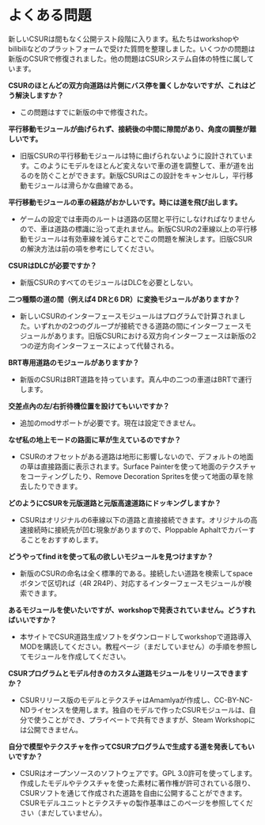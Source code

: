 # よくある問題

新しいCSURは間もなく公開テスト段階に入ります。私たちはworkshopやbilibiliなどのプラットフォームで受けた質問を整理しました。いくつかの問題は新版のCSURで修復されました。他の問題はCSURシステム自体の特性に属しています。

**CSURのほとんどの双方向道路は片側にバス停を置くしかないですが、これはどう解決しますか？**
- この問題はすでに新版の中で修復された。

**平行移動モジュールが曲げられず、接続後の中間に隙間があり、角度の調整が難しいです。**
- 旧版CSURの平行移動モジュールは特に曲げられないように設計されています。このようにモデルをほとんど変えないで車の道を調整して、車が道を出るのを防ぐことができます。新版CSURはこの設計をキャンセルし，平行移動モジュールは滑らかな曲線である。

**平行移動モジュールの車の経路がおかしいです。時には道を飛び出します。**
- ゲームの設定では車両のルートは道路の区間と平行にしなければなりませんので、車は道路の標識に沿って走れません。新版CSURの2車線以上の平行移動モジュールは有効車線を減らすことでこの問題を解決します。旧版CSURの解決方法は前の項を参考にしてください。

**CSURはDLCが必要ですか？**
- 新版CSURのすべてのモジュールはDLCを必要としない。

**二つ種類の道の間（例えば4 DRと6 DR）に変換モジュールがありますか？**
- 新しいCSURのインターフェースモジュールはプログラムで計算されました。いずれかの2つのグループが接続できる道路の間にインターフェースモジュールがあります。旧版CSURにおける双方向インターフェースは新版の2つの逆方向インターフェースによって代替される。

**BRT専用道路のモジュールがありますか？**
- 新版のCSURはBRT道路を持っています。真ん中の二つの車道はBRTで運行します。

**交差点內の左/右折待機位置を設けてもいいですか？**
- 追加のmodサポートが必要です。現在は設定できません。

**なぜ私の地上モードの路面に草が生えているのですか？**
- CSURのオフセットがある道路は地形に影響しないので、デフォルトの地面の草は直接路面に表示されます。Surface Painterを使って地面のテクスチャをコーティングしたり、Remove Decoration Spritesを使って地面の草を除去したりできます。

**どのようにCSURを元版道路と元版高速道路にドッキングしますか？**
- CSURはオリジナルの6車線以下の道路と直接接続できます。オリジナルの高速接続時に接続先が凹む現象がありますので、Ploppable Aphaltでカバーすることをおすすめします。

**どうやってfind itを使って私の欲しいモジュールを見つけますか？**
- 新版のCSURの命名は全く標準的である。接続したい道路を検索してspaceボタンで区切れば（4R 2R4P）、対応するインターフェースモジュールが検索できます。

**あるモジュールを使いたいですが、workshopで発表されていません。どうすればいいですか？**
- 本サイトでCSUR道路生成ソフトをダウンロードしてworkshopで道路導入MODを購読してください。教程ページ（まだしていません）の手順を参照してモジュールを作成してください。

**CSURプログラムとモデル付きのカスタム道路モジュールをリリースできますか？**
- CSURリリース版のモデルとテクスチャはAmamlyaが作成し、CC-BY-NC-NDライセンスを使用します。独自のモデルで作ったCSURモジュールは、自分で使うことができ、プライベートで共有できますが、Steam Workshopには公開できません。

**自分で模型やテクスチャを作ってCSURプログラムで生成する道を発表してもいいですか？**
- CSURはオープンソースのソフトウェアです。GPL 3.0許可を使ってします。作成したモデルやテクスチャを使った素材に著作権が許可されている限り、CSURソフトを通じて作成された道路を自由に公開することができます。CSURモデルユニットとテクスチャの製作基準はこのページを参照してください（まだしていません）。
